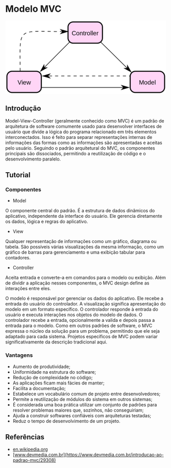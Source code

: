 # Modelo MVC

![MVC](img/MVC.png)

## Introdução

Model-View-Controller (geralmente conhecido como MVC) é um padrão de arquitetura de software comumente usado para desenvolver interfaces de usuário que divide a lógica do programa relacionado em três elementos interconectados. Isso é feito para separar representações internas de informações das formas como as informações são apresentadas e aceitas pelo usuário. Seguindo o padrão arquitetural do MVC, os componentes principais são dissociados, permitindo a reutilização de código e o desenvolvimento paralelo.

## Tutorial

### Componentes
* Model

O componente central do padrão. É a estrutura de dados dinâmicos do aplicativo, independente da interface do usuário. Ele gerencia diretamente os dados, lógica e regras do aplicativo.

* View

Qualquer representação de informações como um gráfico, diagrama ou tabela. São possíveis várias visualizações da mesma informação, como um gráfico de barras para gerenciamento e uma exibição tabular para contadores.

* Controller

Aceita entrada e converte-a em comandos para o modelo ou exibição.
Além de dividir a aplicação nesses componentes, o MVC design define as interações entre eles.

O modelo é responsável por gerenciar os dados do aplicativo. Ele recebe a entrada do usuário do controlador.
A visualização significa apresentação do modelo em um formato específico.
O controlador responde à entrada do usuário e executa interações nos objetos do modelo de dados. O controlador recebe a entrada, opcionalmente a valida e depois passa a entrada para o modelo.
Como em outros padrões de software, o MVC expressa o núcleo da solução para um problema, permitindo que ele seja adaptado para cada sistema. Projetos específicos de MVC podem variar significativamente da descrição tradicional aqui.

### Vantagens
* Aumento de produtividade;
* Uniformidade na estrutura do software;
* Redução de complexidade no código;
* As aplicações ficam mais fácies de manter;
* Facilita a documentação;
* Estabelece um vocabulário comum de projeto     entre desenvolvedores;
* Permite a reutilização de módulos do sistema em outros sistemas;
* É considerada uma boa prática utilizar um conjunto de padrões para resolver problemas maiores que, sozinhos, não conseguiriam;
* Ajuda a construir softwares confiáveis com arquiteturas testadas;
* Reduz o tempo de desenvolvimento de um projeto.

## Referências
* [en.wikipedia.org](https://en.wikipedia.org/wiki/Model%E2%80%93view%E2%80%93controller)
* [www.devmedia.com.br](https://www.devmedia.com.br/introducao-ao-padrao-mvc/29308)